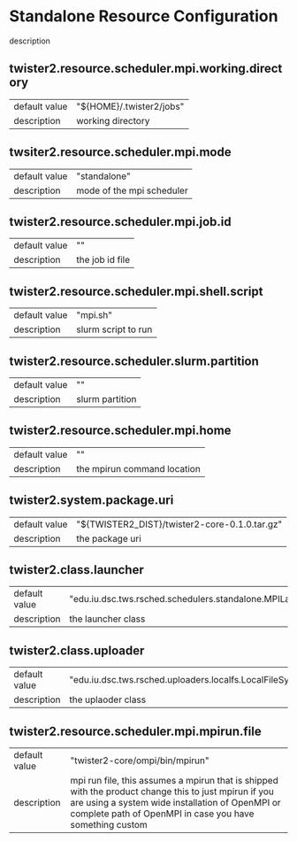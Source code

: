 # Standalone Resource Configuration

description

## twister2.resource.scheduler.mpi.working.directory
<table>
<tr><td>default value</td><td>"${HOME}/.twister2/jobs"</td><tr><td>description</td><td> working directory</td></table>

## twsiter2.resource.scheduler.mpi.mode
<table>
<tr><td>default value</td><td>"standalone"</td><tr><td>description</td><td> mode of the mpi scheduler</td></table>

## twister2.resource.scheduler.mpi.job.id
<table>
<tr><td>default value</td><td>""</td><tr><td>description</td><td> the job id file</td></table>

## twister2.resource.scheduler.mpi.shell.script
<table>
<tr><td>default value</td><td>"mpi.sh"</td><tr><td>description</td><td> slurm script to run</td></table>

## twister2.resource.scheduler.slurm.partition
<table>
<tr><td>default value</td><td>""</td><tr><td>description</td><td> slurm partition</td></table>

## twister2.resource.scheduler.mpi.home
<table>
<tr><td>default value</td><td>""</td><tr><td>description</td><td> the mpirun command location</td></table>

## twister2.system.package.uri
<table>
<tr><td>default value</td><td>"${TWISTER2_DIST}/twister2-core-0.1.0.tar.gz"</td><tr><td>description</td><td> the package uri</td></table>

## twister2.class.launcher
<table>
<tr><td>default value</td><td>"edu.iu.dsc.tws.rsched.schedulers.standalone.MPILauncher"</td><tr><td>description</td><td> the launcher class</td></table>

## twister2.class.uploader
<table>
<tr><td>default value</td><td>"edu.iu.dsc.tws.rsched.uploaders.localfs.LocalFileSystemUploader"</td><tr><td>description</td><td> the uplaoder class</td></table>

## twister2.resource.scheduler.mpi.mpirun.file
<table>
<tr><td>default value</td><td>"twister2-core/ompi/bin/mpirun"</td><tr><td>description</td><td> mpi run file, this assumes a mpirun that is shipped with the product change this to just mpirun if you are using a system wide installation of OpenMPI or complete path of OpenMPI in case you have something custom</td></table>

